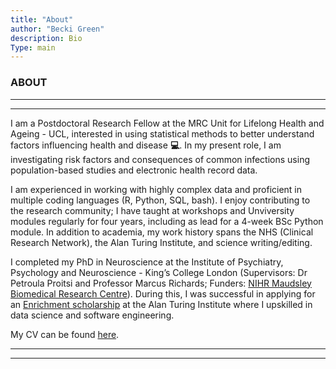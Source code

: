 ```yaml
---
title: "About"
author: "Becki Green"
description: Bio
Type: main
---
```

### ABOUT

*****************
*****************

I am a Postdoctoral Research Fellow at the MRC Unit for Lifelong Health and Ageing - UCL, interested in using statistical methods to better understand factors influencing health and disease  **:computer:**. In my present role, I am investigating risk factors and consequences of common infections using population-based studies and electronic health record data. 

I am experienced in working with highly complex data and proficient in multiple coding languages (R, Python, SQL, bash). I enjoy contributing to the research community; I  have taught at workshops and Unviversity modules regularly for four years, including as lead for a 4-week BSc Python module. In addition to academia, my work history spans the NHS (Clinical Research Network), the Alan Turing Institute, and science writing/editing.

I completed my PhD in Neuroscience at the Institute of Psychiatry, Psychology and Neuroscience - King’s College London (Supervisors: Dr Petroula Proitsi and Professor Marcus Richards; Funders: [NIHR Maudsley Biomedical Research Centre](https://www.maudsleybrc.nihr.ac.uk/)). During this, I was successful in applying for an [Enrichment scholarship](https://www.turing.ac.uk/work-turing/studentships/enrichment) at the Alan Turing Institute where I upskilled in data science and software engineering.

My CV can be found [here](https://beckigreen.netlify.app/work/bgreen_cv.pdf).

*******************************************************************
*******************************************************************
